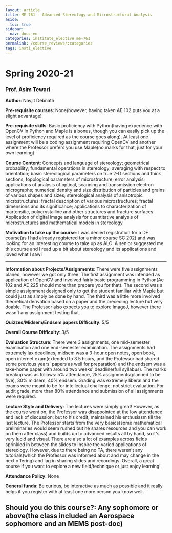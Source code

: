 ```yaml
---
layout: article
title: ME 761 - Advanced Stereology and Microstructural Analysis
aside:
  toc: true
sidebar:
  nav: docs-en
categories: institute_elective me-761
permalink: /course_reviews/:categories
tags: insti_elective
---
```


# Spring 2020-21
### Prof. Asim Tewari
**Author**: Navjit Debnath

**Pre-requisite courses**: None(however, having taken AE 102 puts you at a slight advantage)

**Pre-requisite skills**: Basic proficiency with Python(having experience with OpenCV in Python and Maple is a bonus, though you can easily pick up the level of proficiency required as the course goes along). At least one assignment will be a coding assignment requiring OpenCV and another where the Professor prefers you use Maple(no marks for that, just for your own learning). 

**Course Content**: Concepts and language of stereology; geometrical probability; fundamental operations in stereology; averaging with respect to orientation; basic stereological parameters on true 2-D sections and thick sections; topological parameters of microstructure; error analysis; applications of analysis of optical, scanning and transmission electron micrographs; numerical density and size distribution of particles and grains of various shapes and sizes; stereological analysis of anisotropic microstructures; fractal description of various microstructures; fractal dimensions and its significance; applications to characterization of martensitic, polycrystalline and other structures and fracture surfaces. Application of digital image analysis for quantitative analysis of microstructures and mathematical models in stereology

**Motivation to take up the course**: I was denied registration for a DE course(as I had already registered for a minor course SC 202) and was looking for an interesting course to take up as ALC. A senior suggested me this course and I read up a bit about stereology and its applications and loved what I saw! 

---

**Information about Projects/Assignments**: There were five assignments planed, however we got only three. The first assignment was intended as application of OpenCV and involved fairly basic programming in Python(Ae 102 and AE 225 should more than prepare you for that). The second was a simple assignment designed only to get the student familiar with Maple but could just as simply be done by hand. The third was a little more involved theoretical derivation based on a paper and the preceding lecture but very doable. The Professor also expects you to explore ImageJ, however there wasn't any assignment testing that.


**Quizzes/Midsem/Endsem papers Difficulty**: 5/5

**Overall Course Difficulty**: 3/5

**Evaluation Structure**:
There were 3 assignments, one mid-semester examination and one end-semester examination. The assignments had extremely lax deadlines, midsem was a 3-hour open notes, open book, open internet exam(extended to 3.5 hours, and the Professor had shared some previous years' papers as well for preparation) and the endsem was a take-home paper with around two weeks' deadline(full syllabus). The marks breakup was as follows: 5% attendance, 25% assignments(planned to be five), 30% midsem, 40% endsem. Grading was extremely liberal and the exams were meant to be for intellectual challenge, not strict evaluation. For audit grade, more than 80% attendance and submission of all assignments were required.

**Lecture Style and Delivery**:
The lectures were simply great! However, as the course went on, the Professor was disappointed at the low attendance and lack of discussion; but to his credit, maintained his enthusiasm till the last lecture. The Professor starts from the very basics(some mathematical preliminaries would seem rushed but he shares resources and you can work on them after class) and builds up to advanced results all by hand, so it's very lucid and visual. There are also a lot of examples across fields sprinkled in between the slides to inspire the varied applications of stereology. However, due to there being no TA, there weren't any tutorials(which the Professor was informed about and may change in the next offering) and lag in sharing slides and recordings. Overall, a great course if you want to explore a new field/technique or just enjoy learning!

**Attendance Policy**: None

**General funda**: Be curious, be interactive as much as possible and it really helps if you register with at least one more person you know well.

**Should you do this course?**: Any sophomore or above(the class included an Aerospace sophomore and an MEMS post-doc)
---

